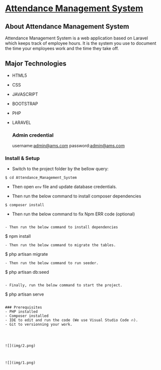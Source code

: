 <p align="center"><a href="https://ams.aliatayee.com" target="_blank"><h1>Attendance Management System</h1></a></p>

## About Attendance Management System

Attendance Management System is a web application based on Laravel which keeps track of employee hours. It is the system you use to document the time your employees work and the time they take off.

## Major Technologies
- HTML5
- CSS
- JAVASCRIPT
- BOOTSTRAP
- PHP
- LARAVEL


  ### Admin credential
    username:admin@ams.com
    password:admin@ams.com


### Install & Setup

- Switch to the project folder by the bellow query:

```
$ cd Attendance_Management_System
```

- Then open ```env``` file and update database credentials.

- Then run the below command to install composer dependencies

```
$ composer install
```
- Then run the below command to fix Npm ERR code (optional)

``` npm config set legacy-peer-deps true

- Then run the below command to install dependencies

```
$ npm install
```
- Then run the below command to migrate the tables.

```
$ php artisan migrate 
```
- Then run the below command to run seeder.

```
$ php artisan db:seed 
```

- Finally, run the below command to start the project.

```
$ php artisan serve
```

### Prerequisites
- PHP installed
- Composer installed
- IDE to edit and run the code (We use Visual Studio Code 🔥).
- Git to versionning your work.




![](img/2.png)



![](img/1.png)
